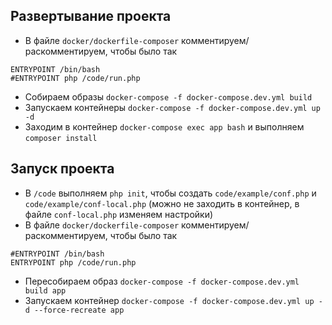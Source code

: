 Развертывание проекта
---

* В файле `docker/dockerfile-composer` комментируем/раскомментируем, чтобы было так
```
ENTRYPOINT /bin/bash
#ENTRYPOINT php /code/run.php
```
* Собираем образы `docker-compose -f docker-compose.dev.yml build`
* Запускаем контейнеры `docker-compose -f docker-compose.dev.yml up -d`
* Заходим в контейнер `docker-compose exec app bash` и выполняем `composer install`

Запуск проекта
---

* В `/code` выполняем `php init`, чтобы создать `code/example/conf.php` 
и `code/example/conf-local.php`
(можно не заходить в контейнер, в файле `conf-local.php` изменяем настройки)
* В файле `docker/dockerfile-composer` комментируем/раскомментируем, чтобы было так
```
#ENTRYPOINT /bin/bash
ENTRYPOINT php /code/run.php
```
* Пересобираем образ `docker-compose -f docker-compose.dev.yml build app`
* Запускаем контейнер `docker-compose -f docker-compose.dev.yml up -d --force-recreate app`

